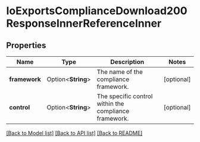 # IoExportsComplianceDownload200ResponseInnerReferenceInner

## Properties

Name | Type | Description | Notes
------------ | ------------- | ------------- | -------------
**framework** | Option<**String**> | The name of the compliance framework. | [optional]
**control** | Option<**String**> | The specific control within the compliance framework. | [optional]

[[Back to Model list]](../README.md#documentation-for-models) [[Back to API list]](../README.md#documentation-for-api-endpoints) [[Back to README]](../README.md)


